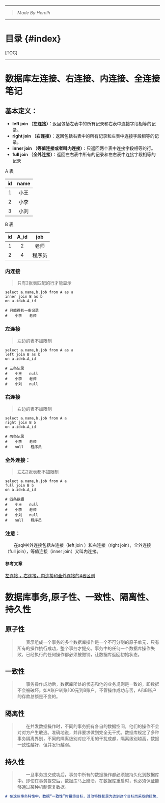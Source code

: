 ----------------------------------------------
> *Made By Herolh*
----------------------------------------------

# 目录 {#index}
[TOC]











--------------------------------------------

# 数据库左连接、右连接、内连接、全连接笔记

## 基本定义：

- **left join （左连接）**：返回包括左表中的所有记录和右表中连接字段相等的记录。
- **right join （右连接）**：返回包括右表中的所有记录和左表中连接字段相等的记录。
- **inner join （等值连接或者叫内连接）**：只返回两个表中连接字段相等的行。
- **full join （全外连接）**：返回左右表中所有的记录和左右表中连接字段相等的记录



A 表 

|  id  | name |
| :--: | :--: |
|  1   | 小王 |
|  2   | 小李 |
|  3   | 小刘 |

B 表

|  id  | A_id |  job   |
| :--: | :--: | :----: |
|  1   |  2   |  老师  |
|  2   |  4   | 程序员 |



### 内连接

> 只有2张表匹配的行才能显示

```mysql
select a.name,b.job from A as a  
inner join B as b 
on a.id=b.A_id

# 只能得到一条记录 
#　　小李　　老师
```



### 左连接

> 左边的表不加限制

```mysql
select a.name,b.job from A as a  
left join B as b 
on a.id=b.A_id

# 三条记录
#　　小王　　null
#　　小李　　老师
#　　小刘　　null
```



### 右连接

> 右边的表不加限制

```mysql
select a.name,b.job from A a  
right join B b 
on a.id=b.A_id
 
# 两条记录
#　　小李　　老师 
#　　null　　程序员
```



### 全外连接：

> 左右2张表都不加限制

```mysql
select a.name,b.job from A a  
full join B b 
on a.id=b.A_id
 
# 四条数据
#　　小王　　null
#　　小李　　老师 
#　　小刘　　null 
#　　null　　程序员
```



### 注意：

&emsp;&emsp;在sql中l外连接包括左连接（left join ）和右连接（right join），全外连接（full join），等值连接（inner join）又叫内连接。



#### 参考文章

[左连接 ，右连接，内连接和全外连接的4者区别](https://blog.csdn.net/weixin_39220472/article/details/81193617)





# 数据库事务,原子性、一致性、隔离性、持久性

## 原子性

> &emsp;&emsp;表示组成一个事务的多个数据库操作是一个不可分割的原子单元，只有所有的操作执行成功，整个事务才提交。事务中的任何一个数据库操作失败，已经执行的任何操作都必须被撤销，让数据库返回初始状态。

## 一致性

>&emsp;&emsp;事务操作成功后，数据库所处的状态和他的业务规则是一致的，即数据不会被破坏。如A账户转账100元到B账户，不管操作成功与否，A和B账户的存款总额是不变的。

## 隔离性

> &emsp;&emsp;在并发数据操作时，不同的事务拥有各自的数据空间，他们的操作不会对对方产生敢逃。准确地说，并非要求做到完全无干扰。数据库规定了多种事务隔离界别，不同的隔离级别对应不用的干扰成都，隔离级别越高，数据一致性越好，但并发行越弱。

## 持久性

> &emsp;&emsp;一旦事务提交成功后，事务中所有的数据操作都必须被持久化到数据库中。即使在事务提交后，数据库马上崩溃，在数据库重启时，也必须保证能够通过某种机制恢复数据。

```markdown
# 在这些事务特性中，数据“一致性”时最终目标，其他特性都是为达到这个目标而采取的措施、要求或手段。
```



















